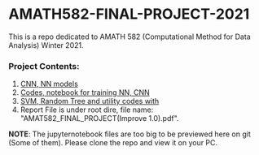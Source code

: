 # AMATH582-FINAL-PROJECT-2021

This is a repo dedicated to AMATH 582 (Computational Method for Data Analysis) Winter 2021. 

### **Project Contents**: 
1. [CNN, NN models](CNN_Models)
2. [Codes, notebook for training NN, CNN](CNN_python_codes)
3. [SVM, Random Tree and utility codes with](scratchpaper-works2)
4. Report File is under root dire, file name: "AMAT582_FINAL_PROJECT(Improve 1.0).pdf". 

**NOTE**: The jupyternotebook files are too big to be previewed here on git (Some of them). Please clone the repo and view it on your PC. 
